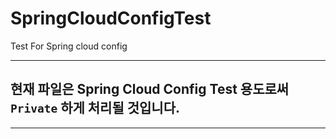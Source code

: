 # SpringCloudConfigTest
Test For Spring cloud config 
___
## 현재 파일은 Spring Cloud Config Test 용도로써 `Private` 하게 처리될 것입니다.
___